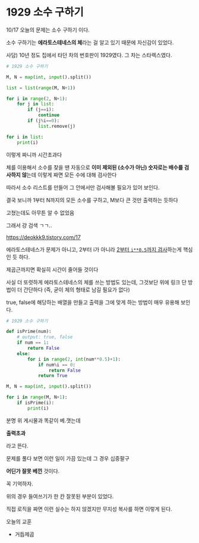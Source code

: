 # 1929 소수 구하기

10/17 오늘의 문제는 소수 구하기 이다.

소수 구하기는 **에라토스테네스의 체**라는 걸 알고 있기 때문에 자신감이 있었다.



사담) 10년 정도 집에서 타던 차의 번호판이 1929였다. 그 차는 스타렉스였다. 



```python
# 1929 소수 구하기 

M, N = map(int, input().split())

list = list(range(M, N+1))

for i in range(2, N+1):
    for j in list:
        if (j==i):
            continue
        if (j%i==0):
            list.remove(j)

for i in list:
    print(i)
```

이렇게 짜니까 시간초과다

체를 이용해서 소수를 찾을 땐 자동으로 **이미 제외된 (소수가 아닌) 숫자로는 배수를 검사하지 않**는데 이렇게 짜면 모든 수에 대해 검사한다

따라서 소수 리스트를 만들어 그 안에서만 검사해볼 필요가 있어 보인다.

결국 보니까 1부터 N까지의 모든 소수를 구하고, M보다 큰 것만 출력하는 듯하다 



고쳤는데도 아무튼 알 수 없었음

그래서 걍 검색 ㄱㄱ..

https://deokkk9.tistory.com/17



에라토스테네스가 문제가 아니고, 2부터 i가 아니라 <u>2부터 `i**0.5`까지 검사</u>하는게 핵심인 듯 하다.

제곱근까지면 확실히 시간이 줄어들 것이다 



사실 더 또렷하게 에라토스테네스의 체를 쓰는 방법도 있는데, 그것보단 위에 링크 단 방법이 더 간단하다 (즉, 굳이 체의 형태로 남길 필요가 없다)

true, false에 해당하는 배열을 만들고 출력을 그에 맞게 하는 방법이 매우 유용해 보인다.



```python
# 1929 소수 구하기 

def isPrime(num):
    # output: true, false
    if num == 1: 
        return False
    else:
        for i in range(2, int(num**0.5)+1):
            if num%i == 0:
                return False
            return True

M, N = map(int, input().split())

for i in range(M, N+1):
    if isPrime(i):
        print(i)
```

분명 위 게시물과 똑같이 베.꼇는데

**출력초과**

라고 뜬다.

문제를 풀다 보면 이런 일이 가끔 있는데 그 경우 십중팔구

**어딘가 잘못 베낀** 것이다.

꼭 기억하자.

위의 경우 들여쓰기가 한 칸 잘못된 부분이 있었다.

직접 로직을 짜면 이런 실수는 하지 않겠지만 무지성 복사를 하면 이렇게 된다.



오늘의 교훈

* 거듭제곱 